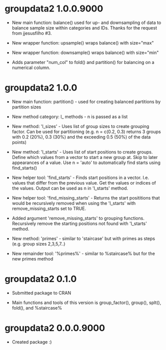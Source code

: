 # groupdata2 1.0.0.9000

* New main function: balance() used for up- and downsampling of data to balance sample size within categories and IDs. 
Thanks for the request from jjesusfilho #3.

* New wrapper function: upsample() wraps balance() with size="max"  

* New wrapper function: downsample() wraps balance() with size="min"  

* Adds parameter "num_col" to fold() and partition() for balancing on a numerical column.


# groupdata2 1.0.0

* New main function: partition() - used for creating balanced partitions by partition sizes

* New method category: l_ methods - n is passed as a list  

* New method: 'l_sizes' - Uses list of group sizes to create grouping factor. Can be used for partitioning (e.g. n = c(0.2, 0.3) returns 3 groups with 0.2 (20\%), 0.3 (30\%) and the exceeding 0.5 (50\%) of the data points)  

* New method: 'l_starts' - Uses list of start positions to create groups. Define which values from a vector to start a new group at. Skip to later appearances of a value. Use n = 'auto' to automatically find starts using find_starts()

* New helper tool: 'find_starts' - Finds start positions in a vector. I.e. values that differ from the previous value. Get the values or indices of the values. Output can be used as n in 'l_starts' method.  

* New helper tool: 'find_missing_starts' - Returns the start posititions that would be recursively removed when using the 'l_starts' with remove_missing_starts set to TRUE.

* Added argument 'remove_missing_starts' to grouping functions. Recursively remove the starting positions not found with 'l_starts' method.

* New method: 'primes' - similar to 'staircase' but with primes as steps (e.g. group sizes 2,3,5,7..)  

* New remainder tool: '%primes%' - similar to %staircase% but for the new primes method  


# groupdata2 0.1.0

* Submitted package to CRAN  

* Main functions and tools of this version is group_factor(), group(), splt(), fold(), and %staircase%  


# groupdata2 0.0.0.9000

* Created package :)  
